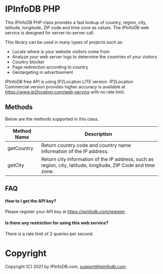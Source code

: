 

IPInfoDB PHP
==============

This IPInfoDB PHP class provides a fast lookup of country, region, city, latitude, longitude, ZIP code  and time zone as values. The IPInfoDB web service is designed for server-to-server call.

This library can be used in many types of projects such as:

 - Locate where is your website visitors come from
 - Analyze your web server logs to determine the countries of your visitors
 - Country blocker
 - Page redirection according to country
 - Geotargeting in advertisement

IPInfoDB free API is using IP2Location LITE version.  IP2Location Commercial version provides higher accuracy is available at https://www.ip2location.com/web-service with no rate limit.

## Methods
Below are the methods supported in this class.

|Method Name|Description|
|---|---|
|getCountry|Return country code and country name information of the IP address.|
|getCity|Return city information of the IP address, such as region, city, latitude, longitude, ZIP Code and time zone.|


## FAQ



#### How to I get the API key?

Please register your API key at https://ipinfodb.com/register.



#### Is there any restriction for using this web service?

There is a rate limit of 2 queries per second.



Copyright
=========

Copyright (C) 2021 by IPInfoDB.com, support@ipinfodb.com
